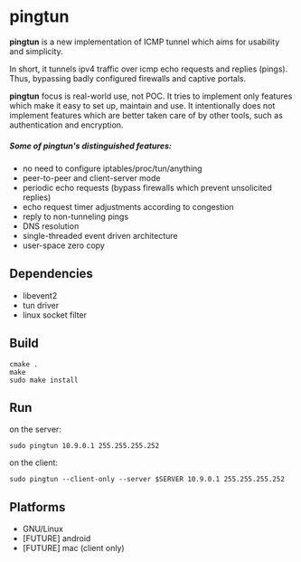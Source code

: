 # pingtun #
**pingtun** is a new implementation of ICMP tunnel which aims for usability and simplicity.

In short, it tunnels ipv4 traffic over icmp echo requests and replies (pings).
Thus, bypassing badly configured firewalls and captive portals.

**pingtun** focus is real-world use, not POC. It tries to implement only features which make it easy to set up, maintain and use.
It intentionally does not implement features which are better taken care of by other tools, such as authentication and encryption.

##### Some of pingtun's distinguished features: ####
* no need to configure iptables/proc/tun/anything
* peer-to-peer and client-server mode
* periodic echo requests (bypass firewalls which prevent unsolicited replies)
* echo request timer adjustments according to congestion
* reply to non-tunneling pings
* DNS resolution
* single-threaded event driven architecture
* user-space zero copy

## Dependencies ##
* libevent2
* tun driver
* linux socket filter

## Build ##
```
cmake .
make
sudo make install
```

## Run ##
on the server:
```
sudo pingtun 10.9.0.1 255.255.255.252
```
on the client:
```
sudo pingtun --client-only --server $SERVER 10.9.0.1 255.255.255.252
```

## Platforms ##
* GNU/Linux
* [FUTURE] android
* [FUTURE] mac (client only)

